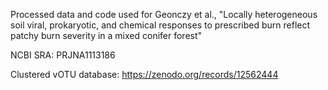 Processed data and code used for Geonczy et al., 
"Locally heterogeneous soil viral, prokaryotic, and chemical responses to prescribed burn reflect patchy burn severity in a mixed conifer forest"

NCBI SRA: PRJNA1113186

Clustered vOTU database: https://zenodo.org/records/12562444

